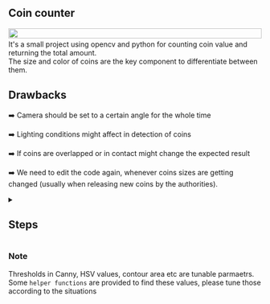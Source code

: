 ## Coin counter 

<img src="https://th.bing.com/th/id/R.0526a847f3a55e47aa9e92b586144792?rik=FixiFtl12mgyag&riu=http%3a%2f%2f3.bp.blogspot.com%2f_5xkDx_-kv3I%2fTUO634r5FzI%2fAAAAAAAABWA%2fq6cbL2za3yI%2fs1600%2fcoins%2bmixed1.jpg&ehk=enFOPfeP64eI5logqggIbkND0dAr%2bgUY9pOwOp3EIbU%3d&risl=&pid=ImgRaw&r=0)" width=100% height=50%>
It's a small project using opencv and python for counting coin value and returning the total amount. <br>
The size and color of coins are the key component to differentiate between them.


## Drawbacks
➡️ Camera should be set to a certain angle for the whole time

➡️ Lighting conditions might affect in detection of coins

➡️ If coins are overlapped or in contact might change the expected result

➡️ We need to edit the code again, whenever coins sizes are getting changed (usually when releasing new coins by the authorities).

<details>
   <summary>
      
## Steps 
      
   </summary>

1. Creating video
2. Pre-processing the image.
   1. Convert to greyscale image [[1]](https://docs.opencv.org/3.4/d8/d01/group__imgproc__color__conversions.html#ga397ae87e1288a81d2363b61574eb8cab)

      <img src="images/grey.png" width=50% height=50%>

   2. Gaussian Blur to smoothen the image [[2]](https://docs.opencv.org/3.4/dc/dd3/tutorial_gausian_median_blur_bilateral_filter.html)

      <img src="images/blur.png" width=50% height=50%>      

   3. Canny Edge detection to detect the edges [[3]](https://docs.opencv.org/3.4/da/d22/tutorial_py_canny.html)

      <img src="images/canny.png" width=50% height=50%>

   4. Dilation to thicken the edges [[4]](https://docs.opencv.org/4.x/d9/d61/tutorial_py_morphological_ops.html)
   5. Morphological operation to close the discontinuity [[5]](https://docs.opencv.org/4.x/d9/d61/tutorial_py_morphological_ops.html)

      <img src="images/preprocess2.png" width=50% height=50%>

3. Finding Contours [[6]](https://docs.opencv.org/3.4/d4/d73/tutorial_py_contours_begin.html).
4. Differentiating coins by size[[7]](https://docs.opencv.org/3.4/dd/d49/tutorial_py_contour_features.html) and color[[8]](https://docs.opencv.org/4.x/df/d9d/tutorial_py_colorspaces.html).

      under high light condition
   
      <img src="images/all.png" width=50% height=50% >
      
      under low light condition
      
      <img src="images/all low light.png" width=50% height=50%>

      
6. Counting the values of the coin and displaying it[[9]](https://docs.opencv.org/4.x/dc/da5/tutorial_py_drawing_functions.html).

     <img src="images/out.png" width=50% height=50%>
  
</details >

### Note 
Thresholds in Canny, HSV values, contour area etc are tunable parmaetrs. Some `helper functions` are provided to find these values, please tune those according to the situations
